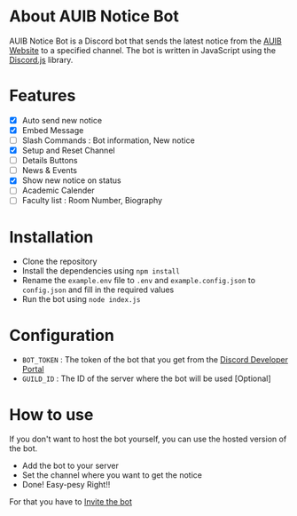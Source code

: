 # About AUIB Notice Bot

AUIB Notice Bot is a Discord bot that sends the latest notice from the [AUIB Website](https://www.aiub.edu) to a specified channel. The bot is written in JavaScript using the [Discord.js](https://discord.js.org) library. 

# Features
- [x] Auto send new notice
- [x] Embed Message
- [ ] Slash Commands : Bot information, New notice
- [x] Setup and Reset Channel
- [ ] Details Buttons
- [ ] News & Events
- [x] Show new notice on status
- [ ] Academic Calender
- [ ] Faculty list : Room Number, Biography

# Installation
- Clone the repository
- Install the dependencies using `npm install`
- Rename the `example.env` file to `.env` and `example.config.json` to `config.json` and fill in the required values
- Run the bot using `node index.js`

# Configuration
- `BOT_TOKEN` : The token of the bot that you get from the [Discord Developer Portal](https://discord.com/developers/applications)
- `GUILD_ID` : The ID of the server where the bot will be used [Optional]


# How to use
If you don't want to host the bot yourself, you can use the hosted version of the bot.
- Add the bot to your server
- Set the channel where you want to get the notice
- Done!
Easy-pesy Right!! 

For that you have to [Invite the bot](https://discord.com/oauth2/authorize?client_id=1123156043711651910&permissions=551903538257&scope=applications.commands%20bot)